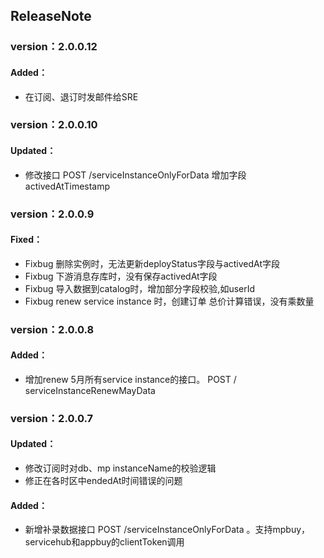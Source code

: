 ## ReleaseNote

### version：2.0.0.12
#### Added：
- 在订阅、退订时发邮件给SRE

### version：2.0.0.10
#### Updated：
- 修改接口 POST  /serviceInstanceOnlyForData 增加字段 activedAtTimestamp

### version：2.0.0.9
#### Fixed：
- Fixbug  删除实例时，无法更新deployStatus字段与activedAt字段
- Fixbug  下游消息存库时，没有保存activedAt字段
- Fixbug  导入数据到catalog时，增加部分字段校验,如userId
- Fixbug  renew service instance 时，创建订单 总价计算错误，没有乘数量

### version：2.0.0.8
#### Added：
- 增加renew 5月所有service instance的接口。 POST / serviceInstanceRenewMayData

### version：2.0.0.7
#### Updated：
- 修改订阅时对db、mp instanceName的校验逻辑
- 修正在各时区中endedAt时间错误的问题
#### Added：
- 新增补录数据接口  POST  /serviceInstanceOnlyForData 。支持mpbuy，servicehub和appbuy的clientToken调用

